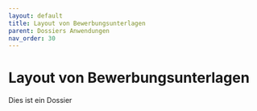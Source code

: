 ```yaml
---
layout: default
title: Layout von Bewerbungsunterlagen
parent: Dossiers Anwendungen
nav_order: 30
---
```


# Layout von Bewerbungsunterlagen

Dies ist ein Dossier
